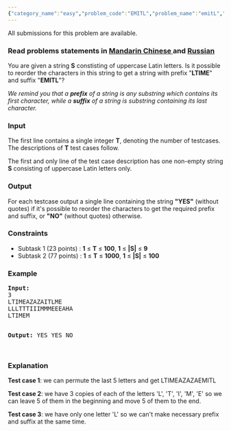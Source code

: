 ```yaml
---
{"category_name":"easy","problem_code":"EMITL","problem_name":"emitL","languages_supported":{"0":"ADA","1":"ASM","2":"BASH","3":"BF","4":"C","5":"C99 strict","6":"CAML","7":"CLOJ","8":"CLPS","9":"CPP 4.3.2","10":"CPP 4.9.2","11":"CPP14","12":"CS2","13":"D","14":"ERL","15":"FORT","16":"FS","17":"GO","18":"HASK","19":"ICK","20":"ICON","21":"JAVA","22":"JS","23":"LISP clisp","24":"LISP sbcl","25":"LUA","26":"NEM","27":"NICE","28":"NODEJS","29":"PAS fpc","30":"PAS gpc","31":"PERL","32":"PERL6","33":"PHP","34":"PIKE","35":"PRLG","36":"PYPY","37":"PYTH","38":"PYTH 3.4","39":"RUBY","40":"SCALA","41":"SCM chicken","42":"SCM guile","43":"SCM qobi","44":"ST","45":"TCL","46":"TEXT","47":"WSPC"},"max_timelimit":1,"source_sizelimit":50000,"problem_author":"pavel1996","problem_tester":"xcwgf666","date_added":"26-09-2015","tags":{"0":"ad","1":"cakewalk","2":"implementation","3":"ltime29","4":"pavel1996","5":"string"},"editorial_url":"http://discuss.codechef.com/problems/EMITL","time":{"view_start_date":1445761800,"submit_start_date":1445761800,"visible_start_date":1445761800,"end_date":1735669800},"layout":"problem"}
---
```

<span class="solution-visible-txt">All submissions for this problem are available.</span><h3> Read problems statements in <a target="_blank" href="http://www.codechef.com/download/translated/LTIME29/mandarin/EMITL.pdf">Mandarin Chinese </a> and <a target="_blank" href="http://www.codechef.com/download/translated/LTIME29/russian/EMITL.pdf">Russian</a></h3>


<p>You are given a string <b>S</b> constisting of uppercase Latin letters. Is it possible to reorder the characters in this string to get a string with prefix "<b>LTIME</b>" and suffix "<b>EMITL</b>"?</p>

<p><i>We remind you that a <b>prefix</b> of a string is any substring which contains its first character, while a <b>suffix</b> of a string is substring containing its last character.</i></p>


<h3>Input</h3>
<p>The first line contains a single integer <b>T</b>, denoting the number of testcases. The descriptions of <b>T</b> test cases follow.</p>

<p>The first and only line of the test case description has one non-empty string <b>S</b> consisting of uppercase Latin letters only.</p>

<h3>Output</h3>
<p>For each testcase output a single line containing the string <b>"YES"</b> (without quotes) if it's possible to reorder the characters to get the required prefix and suffix, or <b>"NO"</b> (without quotes) otherwise.</p>

<h3>Constraints</h3>
<ul>
<li>Subtask 1 (23 points) : <b>1</b> ≤ <b>T</b> ≤ <b>100</b>, <b>1</b> ≤ <b>|S|</b> ≤ <b>9</b></li>
<li>Subtask 2 (77 points) : <b>1</b> ≤ <b>T</b> ≤ <b>1000</b>, <b>1</b> ≤ <b>|S|</b> ≤ <b>100</b></li>
</ul>

<p> </p>
<h3>Example</h3>
<pre><b>Input:</b>
<tt>3
LTIMEAZAZAITLME
LLLTTTIIIMMMEEEAHA
LTIMEM</tt>

<b>Output:</b>
<tt>YES
YES
NO</tt>

</pre>

<h3>Explanation</h3>
<p><b>Test case 1</b>: we can permute the last 5 letters and get LTIMEAZAZAEMITL</p>
<p><b>Test case 2</b>: we have 3 copies of each of the letters 'L', 'T', 'I', 'M', 'E' so we can leave 5 of them in the beginning and move 5 of them to the end.</p>
<p><b>Test case 3</b>: we have only one letter 'L' so we can't make necessary prefix and suffix at the same time.</p>